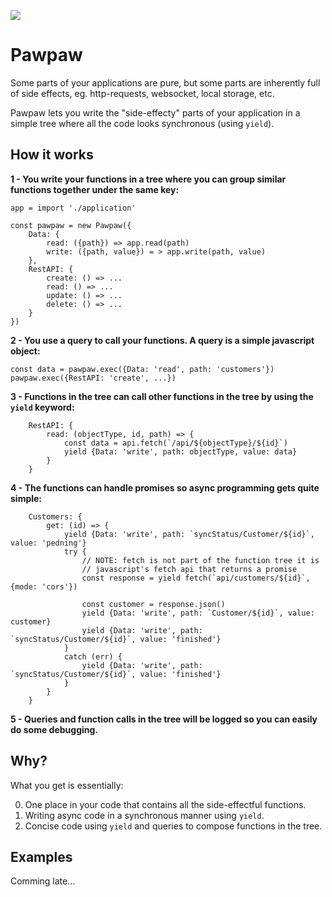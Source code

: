 
![](https://rawgit.com/Cottin/pawpaw/master/docs/pawpaw.svg)
# Pawpaw
Some parts of your applications are pure, but some parts are inherently full of side effects, eg. http-requests, websocket, local storage, etc.

Pawpaw lets you write the "side-effecty" parts of your application in a simple tree where all the code looks synchronous (using `yield`).

## How it works

**1 - You write your functions in a tree where you can group similar functions together under the same key:**

```
app = import './application'

const pawpaw = new Pawpaw({
	Data: {
		read: ({path}) => app.read(path)
		write: ({path, value}) = > app.write(path, value)
	},
	RestAPI: {
		create: () => ...
		read: () => ...
		update: () => ...
		delete: () => ...
	}
})
```

**2 - You use a query to call your functions. A query is a simple javascript object:**

```
const data = pawpaw.exec({Data: 'read', path: 'customers'})
pawpaw.exec({RestAPI: 'create', ...})
```

**3 - Functions in the tree can call other functions in the tree by using the `yield` keyword:**

```
	RestAPI: {
		read: (objectType, id, path) => {
			const data = api.fetch(`/api/${objectType}/${id}`)
			yield {Data: 'write', path: objectType, value: data}
		}
	}
```

**4 - The functions can handle promises so async programming gets quite simple:**

```
	Customers: {
		get: (id) => {
			yield {Data: 'write', path: `syncStatus/Customer/${id}`, value: 'pedning'}
			try {
				// NOTE: fetch is not part of the function tree it is
				// javascript's fetch api that returns a promise
				const response = yield fetch(`api/customers/${id}`, {mode: 'cors'})

				const customer = response.json()
				yield {Data: 'write', path: `Customer/${id}`, value: customer}
				yield {Data: 'write', path: `syncStatus/Customer/${id}`, value: 'finished'}
			}
			catch (err) {
				yield {Data: 'write', path: `syncStatus/Customer/${id}`, value: 'finished'}
			}
		}
	}
```

**5 - Queries and function calls in the tree will be logged so you can easily do some debugging.**

## Why?
What you get is essentially:

0. One place in your code that contains all the side-effectful functions.
0. Writing async code in a synchronous manner using `yield`.
0. Concise code using `yield` and queries to compose functions in the tree.

## Examples
Comming late...



